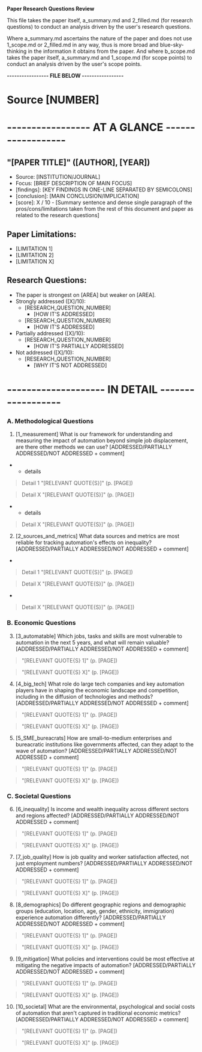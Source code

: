 **Paper Research Questions Review**

This file takes the paper itself, a_summary.md and 2_filled.md (for research questions) to conduct an analysis driven by the user's research questions.

Where a_summary.md ascertains the nature of the paper and does not use 1_scope.md or 2_filled.md in any way, thus is more broad and blue-sky-thinking in the information it obtains from the paper. And where b_scope.md takes the paper itself, a_summary.md and 1_scope.md (for scope points) to conduct an analysis driven by the user's scope points.

**----------------- FILE BELOW -----------------**

# Source [NUMBER] 
# ----------------- AT A GLANCE ------------------

## "[PAPER TITLE]" ([AUTHOR], [YEAR])
- Source: [INSTITUTION/JOURNAL]
- Focus: [BRIEF DESCRIPTION OF MAIN FOCUS]
- [findings]: [KEY FINDINGS IN ONE-LINE SEPARATED BY SEMICOLONS]
- [conclusion]: [MAIN CONCLUSION/IMPLICATION]
- [score]: X / 10 - [Summary sentence and dense single paragraph of the pros/cons/limitations taken from the rest of this document and paper as related to the research questions]

## Paper Limitations:
- [LIMITATION 1]
- [LIMITATION 2]
- [LIMITATION X]

## Research Questions:
- The paper is strongest on [AREA] but weaker on [AREA].
- Strongly addressed ([X]/10):
    - [RESEARCH_QUESTION_NUMBER] 
        - [HOW IT'S ADDRESSED]
    - [RESEARCH_QUESTION_NUMBER] 
        - [HOW IT'S ADDRESSED]
- Partially addressed ([X]/10):
    - [RESEARCH_QUESTION_NUMBER] 
        - [HOW IT'S PARTIALLY ADDRESSED]
- Not addressed ([X]/10):
    - [RESEARCH_QUESTION_NUMBER] 
        - [WHY IT'S NOT ADDRESSED]

# -------------------- IN DETAIL ------------------

### A. Methodological Questions

1. [1_measurement] What is our framework for understanding and measuring the impact of automation beyond simple job displacement, are there other methods we can use? [ADDRESSED/PARTIALLY ADDRESSED/NOT ADDRESSED + comment]

- [FRAMEWORK/METHODOLOGY APPROACH 1]: [DESCRIPTION]
    - details

> Detail 1 "[RELEVANT QUOTE{S}]" (p. [PAGE])

> Detail X "[RELEVANT QUOTE{S}]" (p. [PAGE])

- [FRAMEWORK/METHODOLOGY APPROACH X]: [DESCRIPTION]
    - details

> Detail X "[RELEVANT QUOTE{S}]" (p. [PAGE])

2. [2_sources_and_metrics] What data sources and metrics are most reliable for tracking automation's effects on inequality? [ADDRESSED/PARTIALLY ADDRESSED/NOT ADDRESSED + comment]

- [TECHNICAL IMPLEMENTATION DETAIL 1]: [DESCRIPTION]

> Detail 1 "[RELEVANT QUOTE{S}]" (p. [PAGE])

> Detail X "[RELEVANT QUOTE{S}]" (p. [PAGE])

- [TECHNICAL IMPLEMENTATION DETAIL X]: [DESCRIPTION]

> Detail X "[RELEVANT QUOTE{S}]" (p. [PAGE])

### B. Economic Questions

3. [3_automatable] Which jobs, tasks and skills are most vulnerable to automation in the next 5 years, and what will remain valuable? [ADDRESSED/PARTIALLY ADDRESSED/NOT ADDRESSED + comment]

> "[RELEVANT QUOTE{S} 1]" (p. [PAGE])

> "[RELEVANT QUOTE{S} X]" (p. [PAGE])

4. [4_big_tech] What role do large tech companies and key automation players have in shaping the economic landscape and competition, including in the diffusion of technologies and methods? [ADDRESSED/PARTIALLY ADDRESSED/NOT ADDRESSED + comment]

> "[RELEVANT QUOTE{S} 1]" (p. [PAGE])

> "[RELEVANT QUOTE{S} X]" (p. [PAGE])

5. [5_SME_bureacrats] How are small-to-medium enterprises and bureacratic institutions like governments affected, can they adapt to the wave of automation? [ADDRESSED/PARTIALLY ADDRESSED/NOT ADDRESSED + comment]

> "[RELEVANT QUOTE{S} 1]" (p. [PAGE])

> "[RELEVANT QUOTE{S} X]" (p. [PAGE])

### C. Societal Questions

6. [6_inequality] Is income and wealth inequality across different sectors and regions affected? [ADDRESSED/PARTIALLY ADDRESSED/NOT ADDRESSED + comment]

> "[RELEVANT QUOTE{S} 1]" (p. [PAGE])

> "[RELEVANT QUOTE{S} X]" (p. [PAGE])

7. [7_job_quality] How is job quality and worker satisfaction affected, not just employment numbers? [ADDRESSED/PARTIALLY ADDRESSED/NOT ADDRESSED + comment]

> "[RELEVANT QUOTE{S} 1]" (p. [PAGE])

> "[RELEVANT QUOTE{S} X]" (p. [PAGE])

8. [8_demographics] Do different geographic regions and demographic groups (education, location, age, gender, ethnicity, immigration) experience automation differently? [ADDRESSED/PARTIALLY ADDRESSED/NOT ADDRESSED + comment]

> "[RELEVANT QUOTE{S} 1]" (p. [PAGE])

> "[RELEVANT QUOTE{S} X]" (p. [PAGE])

9. [9_mitigation] What policies and interventions could be most effective at mitigating the negative impacts of automation? [ADDRESSED/PARTIALLY ADDRESSED/NOT ADDRESSED + comment]

> "[RELEVANT QUOTE{S} 1]" (p. [PAGE])

> "[RELEVANT QUOTE{S} X]" (p. [PAGE])

10. [10_societal] What are the environmental, psychological and social costs of automation that aren't captured in traditional economic metrics? [ADDRESSED/PARTIALLY ADDRESSED/NOT ADDRESSED + comment]

> "[RELEVANT QUOTE{S} 1]" (p. [PAGE])

> "[RELEVANT QUOTE{S} X]" (p. [PAGE])